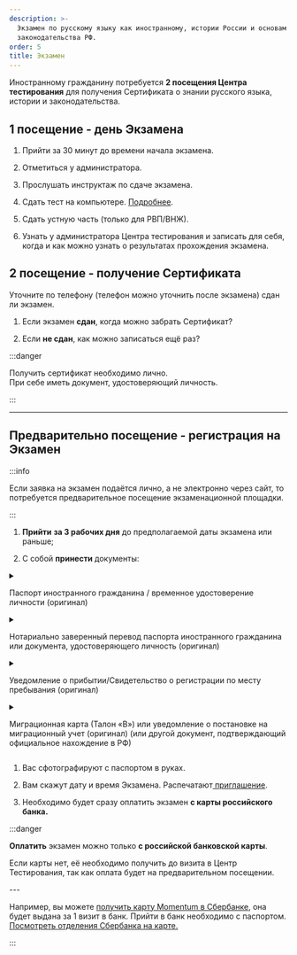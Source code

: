 ```yaml
---
description: >-
  Экзамен по русскому языку как иностранному, истории России и основам
  законодательства РФ.
order: 5
title: Экзамен
---
```


Иностранному гражданину потребуется **2 посещения  Центра тестирования** для получения Сертификата о знании русского языка, истории и законодательства.

## 1 посещение - день Экзамена

1. Прийти за 30 минут до времени начала экзамена.

2. Отметиться у администратора.

3. Прослушать инструктаж по сдаче экзамена.

4. Сдать тест на компьютере. [Подробнее](./testirovanie).

5. Сдать устную часть (только для РВП/ВНЖ).

6. Узнать у администратора Центра тестирования и записать для себя, когда и как можно узнать о результатах прохождения экзамена.

## 2 посещение - получение Сертификата

Уточните по телефону (телефон можно уточнить после экзамена) сдан ли экзамен.

1. Если экзамен **сдан**, когда можно забрать Сертификат?

2. Если **не сдан**, как можно записаться ещё раз?

:::danger 

Получить сертификат необходимо лично. \
При себе иметь документ, удостоверяющий личность.

:::

---

## Предварительно посещение - регистрация на Экзамен

:::info 

Если заявка на экзамен подаётся лично, а не электронно через сайт, то потребуется предварительное посещение экзаменационной площадки.

:::

1. **Прийти** **за 3 рабочих дня** до предполагаемой даты экзамена или раньше;

2. С собой **принести**  документы:

<details>

<summary>

Паспорт иностранного гражданина / временное удостоверение личности (оригинал)

</summary>

Примеры документов, подтверждающих личность сдающего\
\*\*Молдова -\*\* загранпаспорт ![](.gitbook/assets/image%20(31).png)

\*\*Армения\*\* - загранпаспорт ![](.gitbook/assets/image%20(28).png)

\*\*Казахстан\*\* - загранпаспорт ![](.gitbook/assets/image%20(32).png)

\*\*Узбекистан\*\* -  загранпаспорт ![](.gitbook/assets/image%20(35).png)

\*\*Киргизия\*\* (Кыргызстан) - загранпаспорт ![](.gitbook/assets/image%20(25).png)

\*\*Азербайджан\*\* -загранпаспорт ![](.gitbook/assets/image%20(26).png)

\*\*Германия\*\* - загранпаспорт ![](.gitbook/assets/image%20(29).png)

\*\*Таждикистан\*\* - загранпаспорт ![](.gitbook/assets/image%20(36).png)

\*\*Вид на жительство лица без гражданства\*\* ![](.gitbook/assets/image%20(27).png)

**Временное удостоверение личности**

</details>

<details>

<summary>

Нотариально заверенный перевод паспорта иностранного гражданина  или документа, удостоверяющего личность (оригинал)

</summary>

Прошитый и нотариально заверенный перевод документа, удостоверяющего личность.

</details>

<details>

<summary>

Уведомление о прибытии/Свидетельство о регистрации по месту пребывания (оригинал)

</summary>

![](.gitbook/assets/image%20(37).png)

При наличи РВП - отметка о прописке  в паспорте иностранного гражданина

При наличии ВНЖ - отметка о прописке в документе "Вид на жительство иностранного гражданина"

</details>

<details>

<summary>

Миграционная карта (Талон «В») или уведомление о постановке на миграционный учет (оригинал) (или другой документ, подтверждающий официальное нахождение в РФ)

</summary>

![](.gitbook/assets/image%20(33).png)

</details>

1. Вас сфотографируют с паспортом в руках.

2. Вам скажут дату и время Экзамена. Распечатают[ приглашение](./priglashenie-na-ekzamen).

3. Необходимо будет сразу оплатить экзамен  **с карты российского банка.**

:::danger 

**Оплатить** экзамен можно только **с российской банковской карты**.

Если карты нет, её необходимо получить до визита в Центр Тестирования, так как оплата будет на предварительном посещении.

\---

Например,  вы можете [получить карту Momentum в Сбербанке](https://www.sberbank.com/ru/person/bank_cards/debit/sberkarta_momentum), она будет выдана за 1 визит в банк. Прийти в банк необходимо с паспортом.\
[Посмотреть отделения Сбербанка на карте.](https://yandex.ru/maps/11426/ussuriysk/chain/sberbank_atms/6003611/?ll=131.952120%2C43.797244&sll=131.952120%2C43.797244&sspn=0.189686%2C0.086043&z=13)

:::